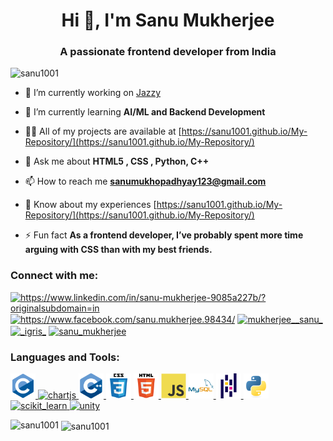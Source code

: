 <h1 align="center">Hi 👋, I'm Sanu Mukherjee</h1>
<h3 align="center">A passionate frontend developer from India</h3>

<p align="left"> <img src="https://komarev.com/ghpvc/?username=sanu1001&label=Profile%20views&color=0e75b6&style=flat" alt="sanu1001" /> </p>

- 🔭 I’m currently working on [Jazzy](https://sanu1001.github.io/My-Repository/)

- 🌱 I’m currently learning **AI/ML and Backend Development**

- 👨‍💻 All of my projects are available at [https://sanu1001.github.io/My-Repository/](https://sanu1001.github.io/My-Repository/)

- 💬 Ask me about **HTML5 , CSS , Python, C++**

- 📫 How to reach me **sanumukhopadhyay123@gmail.com**

- 📄 Know about my experiences [https://sanu1001.github.io/My-Repository/](https://sanu1001.github.io/My-Repository/)

- ⚡ Fun fact **As a frontend developer, I’ve probably spent more time arguing with CSS than with my best friends.**

<h3 align="left">Connect with me:</h3>
<p align="left">
<a href="https://linkedin.com/in/https://www.linkedin.com/in/sanu-mukherjee-9085a227b/?originalsubdomain=in" target="blank"><img align="center" src="https://raw.githubusercontent.com/rahuldkjain/github-profile-readme-generator/master/src/images/icons/Social/linked-in-alt.svg" alt="https://www.linkedin.com/in/sanu-mukherjee-9085a227b/?originalsubdomain=in" height="30" width="40" /></a>
<a href="https://fb.com/https://www.facebook.com/sanu.mukherjee.98434/" target="blank"><img align="center" src="https://raw.githubusercontent.com/rahuldkjain/github-profile-readme-generator/master/src/images/icons/Social/facebook.svg" alt="https://www.facebook.com/sanu.mukherjee.98434/" height="30" width="40" /></a>
<a href="https://instagram.com/mukherjee__sanu_" target="blank"><img align="center" src="https://raw.githubusercontent.com/rahuldkjain/github-profile-readme-generator/master/src/images/icons/Social/instagram.svg" alt="mukherjee__sanu_" height="30" width="40" /></a>
<a href="https://codeforces.com/profile/_igris_" target="blank"><img align="center" src="https://raw.githubusercontent.com/rahuldkjain/github-profile-readme-generator/master/src/images/icons/Social/codeforces.svg" alt="_igris_" height="30" width="40" /></a>
<a href="https://www.leetcode.com/sanu_mukherjee" target="blank"><img align="center" src="https://raw.githubusercontent.com/rahuldkjain/github-profile-readme-generator/master/src/images/icons/Social/leet-code.svg" alt="sanu_mukherjee" height="30" width="40" /></a>
</p>

<h3 align="left">Languages and Tools:</h3>
<p align="left"> <a href="https://www.cprogramming.com/" target="_blank" rel="noreferrer"> <img src="https://raw.githubusercontent.com/devicons/devicon/master/icons/c/c-original.svg" alt="c" width="40" height="40"/> </a> <a href="https://www.chartjs.org" target="_blank" rel="noreferrer"> <img src="https://www.chartjs.org/media/logo-title.svg" alt="chartjs" width="40" height="40"/> </a> <a href="https://www.w3schools.com/cpp/" target="_blank" rel="noreferrer"> <img src="https://raw.githubusercontent.com/devicons/devicon/master/icons/cplusplus/cplusplus-original.svg" alt="cplusplus" width="40" height="40"/> </a> <a href="https://www.w3schools.com/css/" target="_blank" rel="noreferrer"> <img src="https://raw.githubusercontent.com/devicons/devicon/master/icons/css3/css3-original-wordmark.svg" alt="css3" width="40" height="40"/> </a> <a href="https://www.w3.org/html/" target="_blank" rel="noreferrer"> <img src="https://raw.githubusercontent.com/devicons/devicon/master/icons/html5/html5-original-wordmark.svg" alt="html5" width="40" height="40"/> </a> <a href="https://developer.mozilla.org/en-US/docs/Web/JavaScript" target="_blank" rel="noreferrer"> <img src="https://raw.githubusercontent.com/devicons/devicon/master/icons/javascript/javascript-original.svg" alt="javascript" width="40" height="40"/> </a> <a href="https://www.mysql.com/" target="_blank" rel="noreferrer"> <img src="https://raw.githubusercontent.com/devicons/devicon/master/icons/mysql/mysql-original-wordmark.svg" alt="mysql" width="40" height="40"/> </a> <a href="https://pandas.pydata.org/" target="_blank" rel="noreferrer"> <img src="https://raw.githubusercontent.com/devicons/devicon/2ae2a900d2f041da66e950e4d48052658d850630/icons/pandas/pandas-original.svg" alt="pandas" width="40" height="40"/> </a> <a href="https://www.python.org" target="_blank" rel="noreferrer"> <img src="https://raw.githubusercontent.com/devicons/devicon/master/icons/python/python-original.svg" alt="python" width="40" height="40"/> </a> <a href="https://scikit-learn.org/" target="_blank" rel="noreferrer"> <img src="https://upload.wikimedia.org/wikipedia/commons/0/05/Scikit_learn_logo_small.svg" alt="scikit_learn" width="40" height="40"/> </a> <a href="https://unity.com/" target="_blank" rel="noreferrer"> <img src="https://www.vectorlogo.zone/logos/unity3d/unity3d-icon.svg" alt="unity" width="40" height="40"/> </a> </p>

<p><img align="left" src="https://github-readme-stats.vercel.app/api/top-langs?username=sanu1001&show_icons=true&locale=en&layout=compact" alt="sanu1001" /></p>

<p>&nbsp;<img align="center" src="https://github-readme-stats.vercel.app/api?username=sanu1001&show_icons=true&locale=en" alt="sanu1001" /></p>
